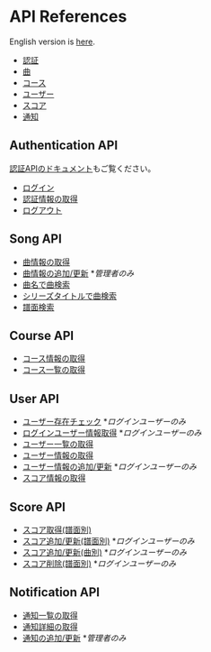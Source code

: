 # API References

English version is [here](./README.md).

- [認証](#authentication-api)
- [曲](#song-api)
- [コース](#course-api)
- [ユーザー](#user-api)
- [スコア](#score-api)
- [通知](#notification-api)

## Authentication API

[認証APIのドキュメント](./authentication-ja.md)もご覧ください。

- [ログイン](./authentication-ja.md#login)
- [認証情報の取得](./authentication-ja.md#get-credentials)
- [ログアウト](./authentication-ja.md#logout)

## Song API

- [曲情報の取得](../../api/getSongInfo/README-ja.md)
- [曲情報の追加/更新](../../api/postSongInfo/README-ja.md) **管理者のみ*
- [曲名で曲検索](../../api/searchSongByName/README-ja.md)
- [シリーズタイトルで曲検索](../../api/searchSongBySeries/README-ja.md)
- [譜面検索](../../api/searchCharts/README-ja.md)

## Course API

- [コース情報の取得](../../api/getCourseInfo/README-ja.md)
- [コース一覧の取得](../../api/getCourseList/README-ja.md)

## User API

- [ユーザー存在チェック](../../api/existsUser/README-ja.md) **ログインユーザーのみ*
- [ログインユーザー情報取得](../../api/getCurrentUser/README-ja.md) **ログインユーザーのみ*
- [ユーザー一覧の取得](../../api/getUserList/README-ja.md)
- [ユーザー情報の取得](../../api/getUserInfo/README-ja.md)
- [ユーザー情報の追加/更新](../../api/postUserInfo/README-ja.md) **ログインユーザーのみ*
- [スコア情報の取得](../../api/getScoreStatus/README-ja.md)

## Score API

- [スコア取得(譜面別)](../../api/getChartScore/README-ja.md)
- [スコア追加/更新(譜面別)](../../api/postChartScore/README-ja.md) **ログインユーザーのみ*
- [スコア追加/更新(曲別)](../../api/postSongScores/README-ja.md) **ログインユーザーのみ*
- [スコア削除(譜面別)](../../api/deleteChartScore/README-ja.md) **ログインユーザーのみ*

## Notification API

- [通知一覧の取得](../../api/getNotificationList/README-ja.md)
- [通知詳細の取得](../../api/getNotificationInfo/README-ja.md)
- [通知の追加/更新](../../api/postNotification/README-ja.md) **管理者のみ*
